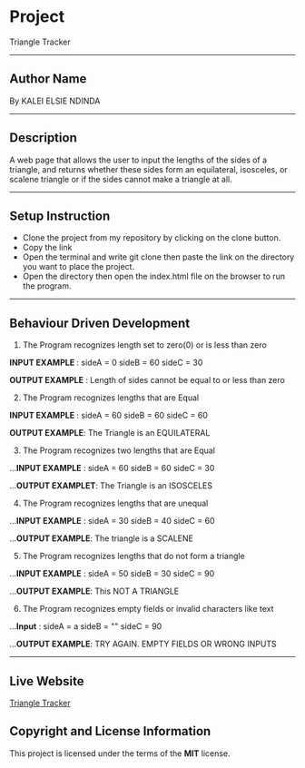 
# Project
Triangle Tracker

***
## Author Name
By KALEI ELSIE NDINDA

***

## Description 
A web page that allows the user to input the lengths of the sides of a triangle, and returns whether these sides 
form an equilateral, isosceles, or scalene triangle or if the sides cannot make a triangle at all. 

***
## Setup Instruction
* Clone the project from my repository by clicking on the clone button.
* Copy the link
* Open the terminal and write git clone then paste the link on the directory you want to place the project.
* Open the directory then open the index.html file on the browser to run the program.

***
## Behaviour Driven Development
 1. The Program recognizes length set to zero(0) or is less than zero
 
   **INPUT EXAMPLE** : sideA = 0 sideB = 60 sideC = 30

   **OUTPUT EXAMPLE** : Length of sides cannot be equal to or less than zero
 
 2. The Program recognizes lengths that are Equal
 
   **INPUT EXAMPLE** : sideA = 60 sideB = 60 sideC = 60

   **OUTPUT EXAMPLE**: The Triangle is an EQUILATERAL
 
 3. The Program recognizes  two lengths that are Equal
 
 ...**INPUT EXAMPLE** : sideA = 60 sideB = 60 sideC = 30
 
 ...**OUTPUT EXAMPLET**: The Triangle is an ISOSCELES
 
 4. The Program recognizes lengths that are unequal
 
 ...**INPUT EXAMPLE** : sideA = 30 sideB = 40 sideC = 60
 
 ...**OUTPUT EXAMPLE**: The triangle is a SCALENE
 
 5. The Program recognizes lengths that do not form a triangle
 
 ...**INPUT EXAMPLE** : sideA = 50 sideB = 30 sideC = 90
 
 ...**OUTPUT EXAMPLE**: This NOT A TRIANGLE
 
 6. The Program recognizes empty fields or invalid characters like text
 
 ...**Input** : sideA = a  sideB = "" sideC = 90
 
 ...**OUTPUT EXAMPLE**: TRY AGAIN. EMPTY FIELDS OR WRONG INPUTS
 
 ***
 
 ## Live Website
  
  [Triangle Tracker]()

 ## Copyright and License Information
 This project is licensed under the terms of the **MIT** license.
 
